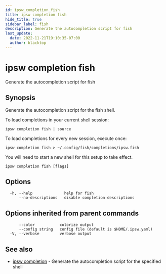 ```yaml
---
id: ipsw_completion_fish
title: ipsw completion fish
hide_title: true
sidebar_label: fish
description: Generate the autocompletion script for fish
last_update:
  date: 2022-11-21T19:10:35-07:00
  author: blacktop
---
```

# ipsw completion fish

Generate the autocompletion script for fish

## Synopsis

Generate the autocompletion script for the fish shell.

To load completions in your current shell session:

	ipsw completion fish | source

To load completions for every new session, execute once:

	ipsw completion fish > ~/.config/fish/completions/ipsw.fish

You will need to start a new shell for this setup to take effect.


```
ipsw completion fish [flags]
```

## Options

```
  -h, --help              help for fish
      --no-descriptions   disable completion descriptions
```

## Options inherited from parent commands

```
      --color           colorize output
      --config string   config file (default is $HOME/.ipsw.yaml)
  -V, --verbose         verbose output
```

## See also

* [ipsw completion](/docs/cli/completion/ipsw_completion)	 - Generate the autocompletion script for the specified shell

